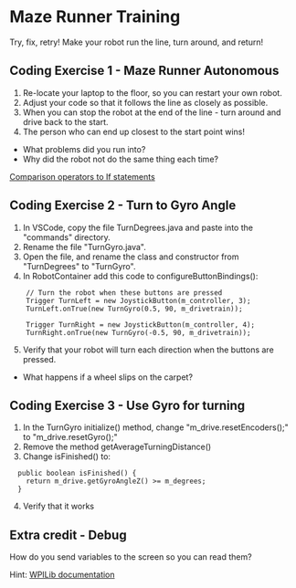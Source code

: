 # Maze Runner Training

Try, fix, retry!  Make your robot run the line, turn around, and return!

## Coding Exercise 1 - Maze Runner Autonomous
1. Re-locate your laptop to the floor, so you can restart your own robot.
2. Adjust your code so that it follows the line as closely as possible.
3. When you can stop the robot at the end of the line - turn around and drive back to the start.
4. The person who can end up closest to the start point wins!

* What problems did you run into?
* Why did the robot not do the same thing each time?

[Comparison operators to If statements](https://www.youtube.com/watch?v=eIrMbAQSU34&t=5970s) <!-- 11 min -->

## Coding Exercise 2 - Turn to Gyro Angle
1. In VSCode, copy the file TurnDegrees.java and paste into the "commands" directory.
2. Rename the file "TurnGyro.java".
3. Open the file, and rename the class and constructor from "TurnDegrees" to "TurnGyro".
4. In RobotContainer add this code to configureButtonBindings():
```
    // Turn the robot when these buttons are pressed
    Trigger TurnLeft = new JoystickButton(m_controller, 3);
    TurnLeft.onTrue(new TurnGyro(0.5, 90, m_drivetrain));

    Trigger TurnRight = new JoystickButton(m_controller, 4);
    TurnRight.onTrue(new TurnGyro(-0.5, 90, m_drivetrain));
```
5. Verify that your robot will turn each direction when the buttons are pressed.

* What happens if a wheel slips on the carpet?

## Coding Exercise 3 - Use Gyro for turning
1. In the TurnGyro initialize() method, change "m_drive.resetEncoders();" to "m_drive.resetGyro();"
2. Remove the method getAverageTurningDistance()
3. Change isFinished() to:
```
  public boolean isFinished() {
    return m_drive.getGyroAngleZ() >= m_degrees;
  }
```
4. Verify that it works

## Extra credit - Debug
How do you send variables to the screen so you can read them?

Hint: [WPILib documentation](https://docs.wpilib.org/en/stable/docs/software/dashboards/shuffleboard/getting-started/shuffleboard-displaying-data.html)
